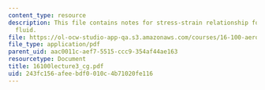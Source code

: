 ```yaml
---
content_type: resource
description: This file contains notes for stress-strain relationship for a newtonian
  fluid.
file: https://ol-ocw-studio-app-qa.s3.amazonaws.com/courses/16-100-aerodynamics-fall-2005/243fc156afeebdf0010c4b71020fe116_16100lecture3_cg.pdf
file_type: application/pdf
parent_uid: aac0011c-aef7-5515-ccc9-354af44ae163
resourcetype: Document
title: 16100lecture3_cg.pdf
uid: 243fc156-afee-bdf0-010c-4b71020fe116
---
```

